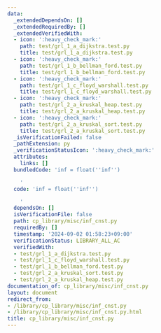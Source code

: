 ```yaml
---
data:
  _extendedDependsOn: []
  _extendedRequiredBy: []
  _extendedVerifiedWith:
  - icon: ':heavy_check_mark:'
    path: test/grl_1_a_dijkstra.test.py
    title: test/grl_1_a_dijkstra.test.py
  - icon: ':heavy_check_mark:'
    path: test/grl_1_b_bellman_ford.test.py
    title: test/grl_1_b_bellman_ford.test.py
  - icon: ':heavy_check_mark:'
    path: test/grl_1_c_floyd_warshall.test.py
    title: test/grl_1_c_floyd_warshall.test.py
  - icon: ':heavy_check_mark:'
    path: test/grl_2_a_kruskal_heap.test.py
    title: test/grl_2_a_kruskal_heap.test.py
  - icon: ':heavy_check_mark:'
    path: test/grl_2_a_kruskal_sort.test.py
    title: test/grl_2_a_kruskal_sort.test.py
  _isVerificationFailed: false
  _pathExtension: py
  _verificationStatusIcon: ':heavy_check_mark:'
  attributes:
    links: []
  bundledCode: 'inf = float(''inf'')

    '
  code: 'inf = float(''inf'')

    '
  dependsOn: []
  isVerificationFile: false
  path: cp_library/misc/inf_cnst.py
  requiredBy: []
  timestamp: '2024-09-02 01:58:23+09:00'
  verificationStatus: LIBRARY_ALL_AC
  verifiedWith:
  - test/grl_1_a_dijkstra.test.py
  - test/grl_1_c_floyd_warshall.test.py
  - test/grl_1_b_bellman_ford.test.py
  - test/grl_2_a_kruskal_sort.test.py
  - test/grl_2_a_kruskal_heap.test.py
documentation_of: cp_library/misc/inf_cnst.py
layout: document
redirect_from:
- /library/cp_library/misc/inf_cnst.py
- /library/cp_library/misc/inf_cnst.py.html
title: cp_library/misc/inf_cnst.py
---
```

